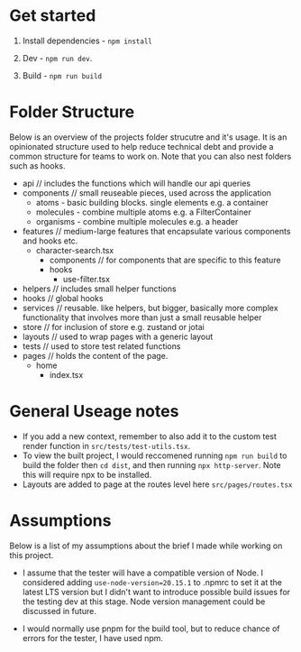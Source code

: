 # Get started

1. Install dependencies - `npm install`

2. Dev - `npm run dev`.

3. Build - `npm run build`

# Folder Structure

Below is an overview of the projects folder strucutre and it's usage. It is an opinionated structure used to help reduce technical debt and provide a common structure for teams to work on. Note that you can also nest folders such as hooks.

- api // includes the functions which will handle our api queries
- components // small reuseable pieces, used across the application
  - atoms - basic building blocks. single elements e.g. a container
  - molecules - combine multiple atoms e.g. a FilterContainer
  - organisms - combine multiple molecules e.g. a header
- features // medium-large features that encapsulate various components and hooks etc.
  - character-search.tsx
    - components // for components that are specific to this feature
    - hooks
      - use-filter.tsx
- helpers // includes small helper functions
- hooks // global hooks
- services // reusable. like helpers, but bigger, basically more complex functionality that involves more than just a small reusable helper
- store // for inclusion of store e.g. zustand or jotai
- layouts // used to wrap pages with a generic layout
- tests // used to store test related functions
- pages // holds the content of the page.
  - home
    - index.tsx

# General Useage notes

- If you add a new context, remember to also add it to the custom test render function in `src/tests/test-utils.tsx`.
- To view the built project, I would reccomened running `npm run build` to build the folder then `cd dist`, and then running `npx http-server`. Note this will require npx to be installed.
- Layouts are added to page at the routes level here `src/pages/routes.tsx`

# Assumptions

Below is a list of my assumptions about the brief I made while working on this project.

- I assume that the tester will have a compatible version of Node. I considered adding `use-node-version=20.15.1` to .npmrc to set it at the latest LTS version but I didn't want to introduce possible build issues for the testing dev at this stage. Node version management could be discussed in future.

- I would normally use pnpm for the build tool, but to reduce chance of errors for the tester, I have used npm.

